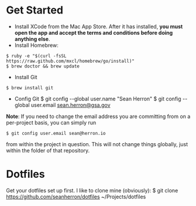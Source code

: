 # Get Started
- Install XCode from the Mac App Store. After it has installed, **you must open the app and accept the terms and conditions before doing anything else**.
- Install Homebrew:
```
$ ruby -e "$(curl -fsSL https://raw.github.com/mxcl/homebrew/go/install)"
$ brew doctor && brew update
```

- Install Git
```
$ brew install git
```

- Config Git
    $ git config --global user.name "Sean Herron"
    $ git config --global user.email sean.herron@gsa.gov

**Note**: If you need to change the email address you are committing from on a per-project basis, you can simply run

    $ git config user.email sean@herron.io

from within the project in question. This will not change things globally, just within the folder of that repository.

# Dotfiles
Get your dotfiles set up first. I like to clone mine (obviously):
    $ git clone https://github.com/seanherron/dotfiles ~/Projects/dotfiles

